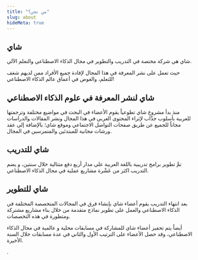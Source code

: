 ```yaml
---
title: "من نحن؟"
slug: about
hideMeta: true
---
```


##  شاي
شاي هي شركة مختصة في التدريب والتطوير في مجال الذكاء الاصطناعي والتعلم الآلي.

حيث تعمل على نشر المعرفة في هذا المجال لإفادة جميع الأفراد ممن لديهم شغف للتعلم، والغوص في أعماق عالم الذكاء الاصطناعي!

## شاي لنشر المعرفة في علوم الذكاء الاصطناعي
منذ بدأ مشروع شاي تطوعياً يقوم الأعضاء في البحث في مواضيع مختلفة وترجمتها للعربية بأسلوب جذّاب لإثراء المحتوى العربي في هذا المجال ونشر المقالات والدراسات مجاناً للجميع عن طريق صفحات التواصل الاجتماعي وموقع شاي؛ بالإضافة إلى عقد ورشات مجانية للمبتدئين والمتمرسين في المجال.

## شاي للتدريب
تمَّ تطوير برامج تدريبية باللغة العربية على مدار أربع دفع متتالية خلال سنتين، و يضم التدريب اكثر من عَشْرة مشاريع عملية في مجال الذكاء الاصطناعي.

## شاي للتطوير
بعد انتهاء التدريب يقوم أعضاء شاي بإنشاء فرق في المجالات المتخصصة المختلفة في الذكاء الاصطناعي والعمل على تطوير نماذج متقدمة من خلال بناء مشاريع مشتركة ومتطورة في هذه التخصصات.

أيضاً يتم تحفيز أعضاء شاي للمشاركة في مسابقات محلية و عالمية في مجال الذكاء الاصطناعي، وقد حصل الأعضاء على الترتيب الأول والثاني في عدة مسابقات خلال السنة الأخيرة.

[//]: # (## فريق شاي)

[//]: # ()
[//]: # (تعرّف على أعضاء شاي )

[//]: # ([من هنا]&#40;/team&#41;)
.